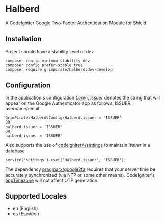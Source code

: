 # Halberd
A CodeIgniter Google Two-Factor Authentication Module for Shield
## Installation
Project should have a stability level of dev
```
composer config minimum-stability dev
composer config prefer-stable true
composer require grimpirate/halberd:dev-develop
```
## Configuration
In the application's configuration ([*.env*](https://codeigniter.com/user_guide/general/configuration.html#dotenv-file)), *issuer* denotes the string that will appear on the Google Authenticator app as follows: ISSUER: username/email
```
GrimPirate\Halberd\Config\Halberd.issuer = 'ISSUER'
OR
halberd.issuer = 'ISSUER'
OR
halberd_issuer = 'ISSUER'
```
Also supports the use of [codeigniter4/settings](https://github.com/codeigniter4/settings) to maintain *issuer* in a database
```
service('settings')->set('Halberd.issuer', 'ISSUER');
```
The dependency [pragmarx/google2fa](https://github.com/antonioribeiro/google2fa?tab=readme-ov-file#server-time) requires that your server time be accurately synchronized (via NTP or some other means). CodeIgniter's [appTimezone](https://github.com/codeigniter4/CodeIgniter4/blob/655bd1de0c460b0e1353d2ead8ecff956ac08ccc/app/Config/App.php#L136) will not affect OTP generation.
## Supported Locales
* en (English)
* es (Español)
